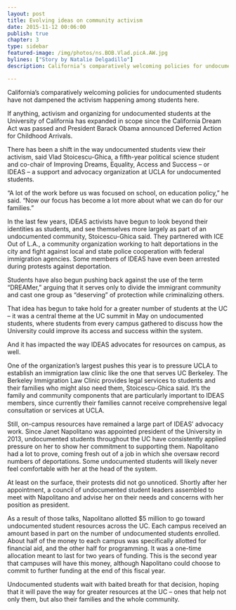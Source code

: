```yaml
---
layout: post
title: Evolving ideas on community activism
date: 2015-11-12 00:06:00
publish: true
chapter: 3
type: sidebar
featured-image: /img/photos/ns.BOB.Vlad.picA.AW.jpg
bylines: ["Story by Natalie Delgadillo"]
description: California’s comparatively welcoming policies for undocumented students have not dampened the activism happening among students here. 

---
```


California’s comparatively welcoming policies for undocumented students have not dampened the activism happening among students here. 

If anything, activism and organizing for undocumented students at the University of California has expanded in scope since the California Dream Act was passed and President Barack Obama announced Deferred Action for Childhood Arrivals. 

There has been a shift in the way undocumented students view their activism, said Vlad Stoicescu-Ghica, a fifth-year political science student and co-chair of Improving Dreams, Equality, Access and Success – or IDEAS – a support and advocacy organization at UCLA for undocumented students. 

“A lot of the work before us was focused on school, on education policy,” he said. “Now our focus has become a lot more about what we can do for our families.”

In the last few years, IDEAS activists have begun to look beyond their identities as students, and see themselves more largely as part of an undocumented community, Stoicescu-Ghica said. They partnered with ICE Out of L.A., a community organization working to halt deportations in the city and fight against local and state police cooperation with federal immigration agencies. Some members of IDEAS have even been arrested during protests against deportation. 

Students have also begun pushing back against the use of the term “DREAMer,” arguing that it serves only to divide the immigrant community and cast one group as “deserving” of protection while criminalizing others. 

That idea has begun to take hold for a greater number of students at the UC – it was a central theme at the UC summit in May on undocumented students, where students from every campus gathered to discuss how the University could improve its access and success within the system.

And it has impacted the way IDEAS advocates for resources on campus, as well.  

One of the organization’s largest pushes this year is to pressure UCLA to establish an immigration law clinic like the one that serves UC Berkeley. The Berkeley Immigration Law Clinic provides legal services to students and their families who might also need them, Stoicescu-Ghica said. It’s the family and community components that are particularly important to IDEAS members, since currently their families cannot receive comprehensive legal consultation or services at UCLA.

Still, on-campus resources have remained a large part of IDEAS’ advocacy work. Since Janet Napolitano was appointed president of the University in 2013, undocumented students throughout the UC have consistently applied pressure on her to show her commitment to supporting them. Napolitano had a lot to prove, coming fresh out of a job in which she oversaw record numbers of deportations. Some undocumented students will likely never feel comfortable with her at the head of the system.

At least on the surface, their protests did not go unnoticed. Shortly after her appointment, a council of undocumented student leaders assembled to meet with Napolitano and advise her on their needs and concerns with her position as president. 

As a result of those talks, Napolitano allotted $5 million to go toward undocumented student resources across the UC. Each campus received an amount based in part on the number of undocumented students enrolled. About half of the money to each campus was specifically allotted for financial aid, and the other half for programming. It was a one-time allocation meant to last for two years of funding. This is the second year that campuses will have this money, although Napolitano could choose to commit to further funding at the end of this fiscal year.

Undocumented students wait with baited breath for that decision, hoping that it will pave the way for greater resources at the UC – ones that help not only them, but also their families and the whole community. 
